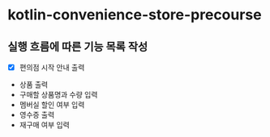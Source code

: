 # kotlin-convenience-store-precourse

## 실행 흐름에 따른 기능 목록 작성
- [x] 편의점 시작 안내 출력
- 상품 출력
- 구매할 상품명과 수량 입력
- 멤버실 할인 여부 입력
- 영수증 출력
- 재구매 여부 입력